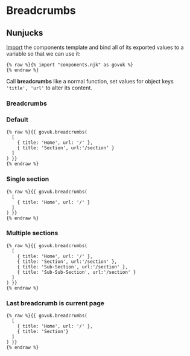 # Breadcrumbs

## Nunjucks

[Import](https://mozilla.github.io/nunjucks/templating.html#import) the components template and bind all of its exported values to a variable so that we can use it:

```nunjucks
{% raw %}{% import "components.njk" as govuk %}
{% endraw %}
```

Call **breadcrumbs** like a normal function, set values for object keys `'title', 'url'` to alter its content.

### Breadcrumbs

### Default

```nunjucks
{% raw %}{{ govuk.breadcrumbs(
  [
    { title: 'Home', url: '/' },
    { title: 'Section', url:'/section' }
  ]
) }}
{% endraw %}
```

### Single section

```nunjucks
{% raw %}{{ govuk.breadcrumbs(
  [
    { title: 'Home', url: '/' }
  ]
) }}
{% endraw %}
```

### Multiple sections

```nunjucks
{% raw %}{{ govuk.breadcrumbs(
  [
    { title: 'Home', url: '/' },
    { title: 'Section', url:'/section' },
    { title: 'Sub-Section', url:'/section' },
    { title: 'Sub-Sub-Section', url:'/section' }
  ]
) }}
{% endraw %}
```

### Last breadcrumb is current page

```nunjucks
{% raw %}{{ govuk.breadcrumbs(
  [
    { title: 'Home', url: '/' },
    { title: 'Section'}
  ]
) }}
{% endraw %}
```
